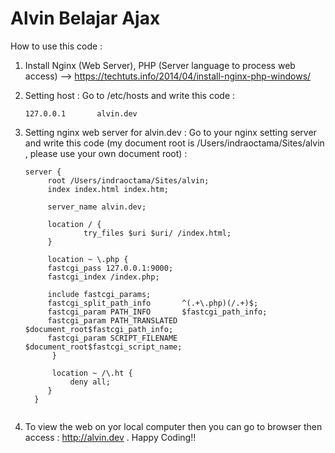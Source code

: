 # Alvin Belajar Ajax

How to use this code :
1. Install Nginx (Web Server), PHP (Server language to process web access)
 --> https://techtuts.info/2014/04/install-nginx-php-windows/
2. Setting host  :
   Go to /etc/hosts and write this code :
   ```
   127.0.0.1       alvin.dev
   ```
3. Setting nginx web server for alvin.dev :
   Go to your nginx setting server and write this code
   (my document root is /Users/indraoctama/Sites/alvin , please use your own document root) :
   
   ```
   server {
        root /Users/indraoctama/Sites/alvin;
        index index.html index.htm;

        server_name alvin.dev;

        location / {
                try_files $uri $uri/ /index.html;
        }

        location ~ \.php {
        fastcgi_pass 127.0.0.1:9000;
        fastcgi_index /index.php;

        include fastcgi_params;
        fastcgi_split_path_info       ^(.+\.php)(/.+)$;
        fastcgi_param PATH_INFO       $fastcgi_path_info;
        fastcgi_param PATH_TRANSLATED $document_root$fastcgi_path_info;
        fastcgi_param SCRIPT_FILENAME $document_root$fastcgi_script_name;
         }  

         location ~ /\.ht {
             deny all;
        }       
     }
     
   ```
4. To view the web on yor local computer then you can go to browser then access : http://alvin.dev . Happy Coding!!
   
